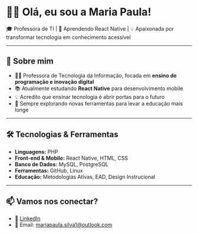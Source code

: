 # 👩‍💻 Olá, eu sou a Maria Paula!  

🎓 Professora de TI | 📱 Aprendendo React Native | 💡 Apaixonada por transformar tecnologia em conhecimento acessível  

---

## 🚀 Sobre mim  
- 👩‍🏫 Professora de Tecnologia da Informação, focada em **ensino de programação e inovação digital**  
- 📚 Atualmente estudando **React Native** para desenvolvimento mobile  
- 💡 Acredito que ensinar tecnologia é abrir portas para o futuro  
- 🌱 Sempre explorando novas ferramentas para levar a educação mais longe  

---

## 🛠️ Tecnologias & Ferramentas  
- **Linguagens:** PHP
- **Front-end & Mobile:** React Native, HTML, CSS  
- **Banco de Dados:** MySQL, PostgreSQL  
- **Ferramentas:** GitHub, Linux  
- **Educação:** Metodologias Ativas, EAD, Design Instrucional  

---

## 📫 Vamos nos conectar?  
- 💼 [LinkedIn](https://linkedin.com/in/maria-souza-889b822a2)  
- 📧 Email: mariapaula.silva1@outlook.com
